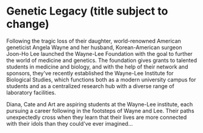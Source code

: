 # Genetic Legacy (title subject to change)

Following the tragic loss of their daughter, world-renowned American geneticist Angela Wayne and her husband, Korean-American surgeon Joon-Ho Lee launched the Wayne-Lee Foundation with the goal to further the world of medicine and genetics. The foundation gives grants to talented students in medicine and biology, and with the help of their network and sponsors, they've recently established the Wayne-Lee Institute for Biological Studies, which functions both as a modern university campus for students and as a centralized research hub with a diverse range of laboratory facilities.

Diana, Cate and Art are aspiring students at the Wayne-Lee institute, each pursuing a career following in the footsteps of Wayne and Lee. Their paths unexpectedly cross when they learn that their lives are more connected with their idols than they could've ever imagined...